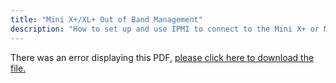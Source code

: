 ```yaml
---
title: "Mini X+/XL+ Out of Band Management"
description: "How to set up and use IPMI to connect to the Mini X+ or Mini XL+."
---
```


<object data="https://www.truenas.com/docs/files/MiniX+XL+OOBM1.0.pdf" type="application/pdf" width="95%" height="1000">
  There was an error displaying this PDF, <a href="https://www.truenas.com/docs/files/MiniX+XL+OOBM1.0.pdf">please click here to download the file.</a>
</object>

